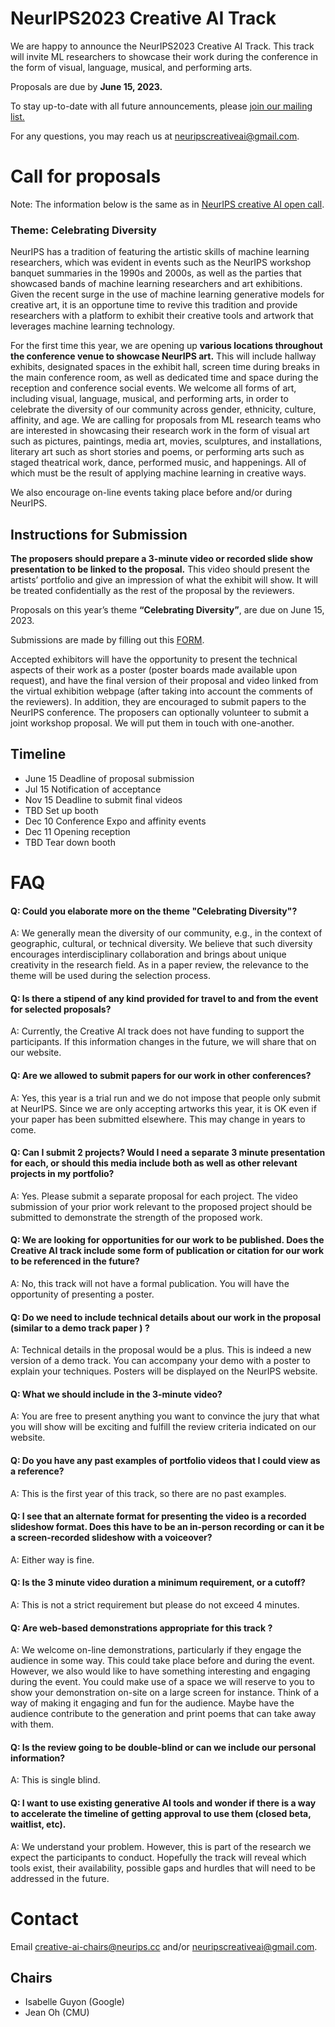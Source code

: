 # NeurIPS2023 Creative AI Track
We are happy to announce the NeurIPS2023 Creative AI Track. This track will invite ML researchers to showcase their work during the conference in the form of visual, language, musical, and performing arts.

Proposals are due by **June 15, 2023.** 

To stay up-to-date with all future announcements, please [join our mailing list.](https://neuripscreativeai.substack.com/?utm_source=substack&utm_medium=web&utm_campaign=substack_profile)

For any questions, you may reach us at [neuripscreativeai@gmail.com](mailto:neuripscreativeai@gmail.com).


# Call for proposals
Note: The information below is the same as in [NeurIPS creative AI open call](https://neurips.cc/Conferences/2023/CallForCreativeAI).

### Theme: Celebrating Diversity

NeurIPS has a tradition of featuring the artistic skills of machine learning researchers, which was evident in events such as the NeurIPS workshop banquet summaries in the 1990s and 2000s, as well as the parties that showcased bands of machine learning researchers and art exhibitions. Given the recent surge in the use of machine learning generative models for creative art, it is an opportune time to revive this tradition and provide researchers with a platform to exhibit their creative tools and artwork that leverages machine learning technology.

For the first time this year, we are opening up **various locations throughout the conference venue to showcase NeurIPS art.** This will include hallway exhibits, designated spaces in the exhibit hall, screen time during breaks in the main conference room, as well as dedicated time and space during the reception and conference social events. We welcome all forms of art, including visual, language, musical, and performing arts, in order to celebrate the diversity of our community across gender, ethnicity, culture, affinity, and age. We are calling for proposals from ML research teams who are interested in showcasing their research work in the form of visual art such as pictures, paintings, media art, movies, sculptures, and installations, literary art such as short stories and poems, or performing arts such as staged theatrical work, dance, performed music, and happenings. All of which must be the result of applying machine learning in creative ways.

We also encourage on-line events taking place before and/or during NeurIPS.


## Instructions for Submission

**The proposers should prepare a 3-minute video or recorded slide show presentation to be linked to the proposal.** This video should present the artists’ portfolio and give an impression of what the exhibit will show. It will be treated confidentially as the rest of the proposal by the reviewers. 

Proposals on this year’s theme **“Celebrating Diversity”**, are due on June 15, 2023.

Submissions are made by filling out this [FORM](https://docs.google.com/forms/d/1Fw0XUJ84R6kP4QigiI9-2boycRqpzQCiRfbNRda37SY/edit).

Accepted exhibitors will have the opportunity to present the technical aspects of their work as a poster (poster boards made available upon request), and have the final version of their proposal and video linked from the virtual exhibition webpage (after taking into account the comments of the reviewers). In addition, they are encouraged to submit papers to the NeurIPS conference. The proposers can optionally volunteer to submit a joint workshop proposal. We will put them in touch with one-another.

## Timeline
- June 15 Deadline of proposal submission
- Jul 15 Notification of acceptance
- Nov 15 Deadline to submit final videos
- TBD Set up booth
- Dec 10 Conference Expo and affinity events
- Dec 11 Opening reception
- TBD Tear down booth

# FAQ

#### Q: Could you elaborate more on the theme "Celebrating Diversity"?
A: We generally mean the diversity of our community, e.g., in the context of geographic, cultural, or technical diversity. We believe that such diversity encourages interdisciplinary collaboration and brings about unique creativity in the research field. As in a paper review, the relevance to the theme will be used during the selection process.  

#### Q: Is there a stipend of any kind provided for travel to and from the event for selected proposals?
A: Currently, the Creative AI track does not have funding to support the participants. If this information changes in the future, we will share that on our website. 

#### Q: Are we allowed to submit papers for our work in other conferences?
A: Yes, this year is a trial run and we do not impose that people only submit at NeurIPS. Since we are only accepting artworks this year, it is OK even if your paper has been submitted elsewhere. This may change in years to come. 
 
#### Q: Can I submit 2 projects? Would I need a separate 3 minute presentation for each, or should this media include both as well as other relevant projects in my portfolio? 
A: Yes. Please submit a separate proposal for each project. The video submission of your prior work relevant to the proposed project should be submitted to demonstrate the strength of the proposed work. 

#### Q: We are looking for opportunities for our work to be published. Does the Creative AI track include some form of publication or citation for our work to be referenced in the future?
A: No, this track will not have a formal publication. You will have the opportunity of presenting a poster.

#### Q: Do we need to include technical details about our work in the proposal (similar to a demo track paper ) ?
A: Technical details in the proposal would be a plus. This is indeed a new version of a demo track. You can accompany your demo with a poster to explain your techniques. Posters will be displayed on the NeurIPS website.

#### Q: What we should include in the 3-minute video?
A: You are free to present anything you want to convince the jury that what you will show will be exciting and fulfill the review criteria indicated on our website.

#### Q: Do you have any past examples of portfolio videos that I could view as a reference?
A: This is the first year of this track, so there are no past examples. 

#### Q: I see that an alternate format for presenting the video is a recorded slideshow format. Does this have to be an in-person recording or can it be a screen-recorded slideshow with a voiceover?
A: Either way is fine.

#### Q: Is the 3 minute video duration a minimum requirement, or a cutoff? 
A: This is not a strict requirement but please do not exceed 4 minutes.

#### Q: Are web-based demonstrations appropriate for this track ?
A: We welcome on-line demonstrations, particularly if they engage the audience in some way. This could take place before and during the event. However, we also would like to have something interesting and engaging during the event. You could make use of a space we will reserve to you to show your demonstration on-site on a large screen for instance. Think of a way of making it engaging and fun for the audience. Maybe have the audience contribute to the generation and print poems that can take away with them.

#### Q: Is the review going to be double-blind or can we include our personal information?
A: This is single blind. 

#### Q: I want to use existing generative AI tools and wonder if there is a way to accelerate the timeline of getting approval to use them (closed beta, waitlist, etc).
A: We understand your problem. However, this is part of the research we expect the participants to conduct. Hopefully the track will reveal which tools exist, their availability, possible gaps and hurdles that will need to be addressed in the future.


# Contact
Email [creative-ai-chairs@neurips.cc](mailto:creative-ai-chairs@neurips.cc) and/or [neuripscreativeai@gmail.com](mailto:neuripscreativeai@gmail.com).

## Chairs
- Isabelle Guyon (Google)
- Jean Oh (CMU)

